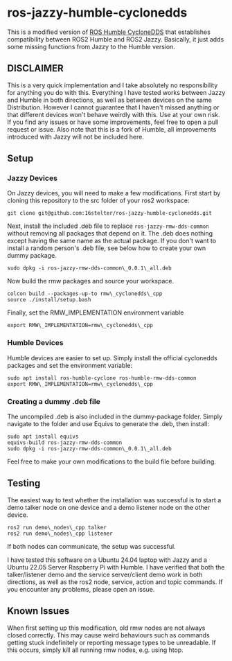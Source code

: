 # ros-jazzy-humble-cyclonedds

This is a modified version of [ROS Humble CycloneDDS](https://github.com/16stelter/rmw_cyclonedds) that establishes compatibility between ROS2 Humble and ROS2 Jazzy. Basically, it just adds some missing functions from Jazzy to the Humble version.

## DISCLAIMER

This is a very quick implementation and I take absolutely no responsibility for anything you do with this. Everything I have tested works between Jazzy and Humble in both directions, as well as between devices on the same Distribution. However I cannot guarantee that I haven't missed anything or that different devices won't behave weirdly with this. Use at your own risk. If you find any issues or have some improvements, feel free to open a pull request or issue. Also note that this is a fork of Humble, all improvements introduced with Jazzy will not be included here.

## Setup

### Jazzy Devices

On Jazzy devices, you will need to make a few modifications. First start by cloning this repository to the src folder of your ros2 workspace:

```git clone git@github.com:16stelter/ros-jazzy-humble-cyclonedds.git```

Next, install the included .deb file to replace ```ros-jazzy-rmw-dds-common``` without removing all packages that depend on it. The .deb does nothing except having the same name as the actual package. If you don't want to install a random person's .deb file, see below how to create your own dummy package.

```
sudo dpkg -i ros-jazzy-rmw-dds-common\_0.0.1\_all.deb
```

Now build the rmw packages and source your workspace.

```
colcon build --packages-up-to rmw\_cyclonedds\_cpp
source ./install/setup.bash
```

Finally, set the RMW_IMPLEMENTATION environment variable

```
export RMW\_IMPLEMENTATION=rmw\_cyclonedds\_cpp
```

### Humble Devices

Humble devices are easier to set up. Simply install the official cyclonedds packages and set the environment variable:

```
sudo apt install ros-humble-cyclone ros-humble-rmw-dds-common
export RMW\_IMPLEMENTATION=rmw\_cyclonedds\_cpp
```

### Creating a dummy .deb file

The uncompiled .deb is also included in the dummy-package folder. Simply navigate to the folder and use Equivs to generate the .deb, then install:

```
sudo apt install equivs
equivs-build ros-jazzy-rmw-dds-common
sudo dpkg -i ros-jazzy-rmw-dds-common\_0.0.1\_all.deb
```

Feel free to make your own modifications to the build file before building.

## Testing

The easiest way to test whether the installation was successful is to start a demo talker node on one device and a demo listener node on the other device.

```
ros2 run demo\_nodes\_cpp talker
ros2 run demo\_nodes\_cpp listener
```

If both nodes can communicate, the setup was successful.

I have tested this software on a Ubuntu 24.04 laptop with Jazzy and a Ubuntu 22.05 Server Raspberry Pi with Humble. I have verified that both the talker/listener demo and the service server/client demo work in both directions, as well as the ros2 node, service, action and topic commands. If you encounter any problems, please open an issue.

## Known Issues

When first setting up this modification, old rmw nodes are not always closed correctly. This may cause weird behaviours such as commands getting stuck indefinitely or reporting message types to be unreadable. If this occurs, simply kill all running rmw nodes, e.g. using htop.
